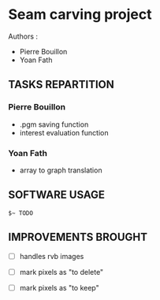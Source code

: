 # Seam carving project

Authors :
* Pierre Bouillon 
* Yoan Fath


## TASKS REPARTITION

### Pierre Bouillon
* .pgm saving function
* interest evaluation function

### Yoan Fath
* array to graph translation


## SOFTWARE USAGE
```shell
$~ TODO
```

## IMPROVEMENTS BROUGHT
- [ ] handles rvb images
- [ ] mark pixels as "to delete"
- [ ] mark pixels as "to keep"


